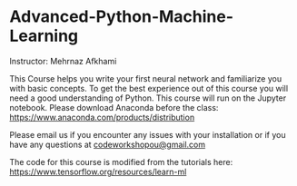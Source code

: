 # Advanced-Python-Machine-Learning

Instructor: Mehrnaz Afkhami

This Course helps you write your first neural network and familiarize you with basic concepts.
To get the best experience out of this course you will need a good understanding of Python.
This course will run on the Jupyter notebook. Please download Anaconda before the class:
https://www.anaconda.com/products/distribution

Please email us if you encounter any issues with your installation or if you have any questions at codeworkshopou@gmail.com


The code for this course is modified from the tutorials here:
https://www.tensorflow.org/resources/learn-ml
